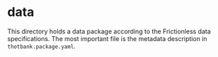 # data

This directory holds a data package according to the Frictionless data specifications. The most important
file is the metadata description in `thotbank.package.yaml`.
